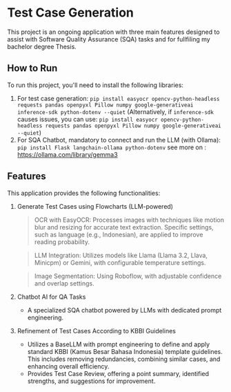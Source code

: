 # Test Case Generation

This project is an ongoing application with three main features designed to assist with Software Quality Assurance (SQA) tasks and for fullfiling my bachelor degree Thesis.
## How to Run

To run this project, you'll need to install the following libraries:

1.  For test case generation:
    `pip install easyocr opencv-python-headless requests pandas openpyxl Pillow numpy google-generativeai inference-sdk python-dotenv --quiet`
    (Alternatively, if `inference-sdk` causes issues, you can use:
    `pip install easyocr opencv-python-headless requests pandas openpyxl Pillow numpy google-generativeai --quiet`)
2.  For SQA Chatbot, mandatory to connect and run the LLM (with Ollama):
    `pip install Flask langchain-ollama python-dotenv`
    see more on : https://ollama.com/library/gemma3

## Features

This application provides the following functionalities:

1.  Generate Test Cases using Flowcharts (LLM-powered)
    > OCR with EasyOCR: Processes images with techniques like motion blur and resizing for accurate text extraction. Specific settings, such as language (e.g., Indonesian), are applied to improve reading probability.
    
    > LLM Integration: Utilizes models like Llama (Llama 3.2, Llava, Minicpm) or Gemini, with configurable temperature settings.
    
    > Image Segmentation: Using Roboflow, with adjustable confidence and overlap settings.

2.  Chatbot AI for QA Tasks
    * A specialized SQA chatbot powered by LLMs with dedicated prompt engineering.

3.  Refinement of Test Cases According to KBBI Guidelines
    * Utilizes a BaseLLM with prompt engineering to define and apply standard KBBI (Kamus Besar Bahasa Indonesia) template guidelines. This includes removing redundancies, combining similar cases, and enhancing overall efficiency.
    * Provides Test Case Review, offering a point summary, identified strengths, and suggestions for improvement.
